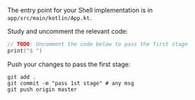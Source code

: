 The entry point for your Shell implementation is in `app/src/main/kotlin/App.kt`.

Study and uncomment the relevant code:

```kotlin
// TODO: Uncomment the code below to pass the first stage
print("$ ")
```

Push your changes to pass the first stage:

```
git add .
git commit -m "pass 1st stage" # any msg
git push origin master
```

